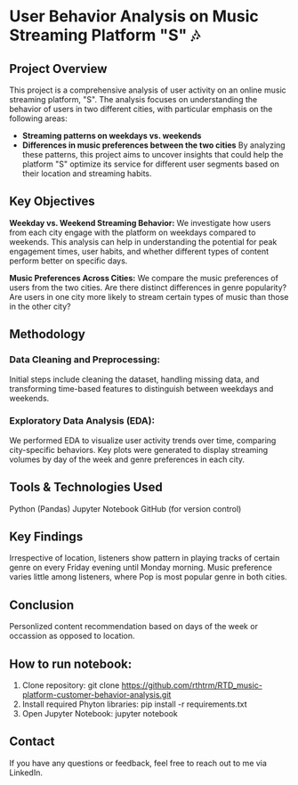 # User Behavior Analysis on Music Streaming Platform "S" 🎶
## Project Overview
This project is a comprehensive analysis of user activity on an online music streaming platform, "S". The analysis focuses on understanding the behavior of users in two different cities, with particular emphasis on the following areas:
- **Streaming patterns on weekdays vs. weekends**
- **Differences in music preferences between the two cities**
By analyzing these patterns, this project aims to uncover insights that could help the platform "S" optimize its service for different user segments based on their location and streaming habits.

## Key Objectives
**Weekday vs. Weekend Streaming Behavior:**
We investigate how users from each city engage with the platform on weekdays compared to weekends. This analysis can help in understanding the potential for peak engagement times, user habits, and whether different types of content perform better on specific days.

**Music Preferences Across Cities:**
We compare the music preferences of users from the two cities. Are there distinct differences in genre popularity? Are users in one city more likely to stream certain types of music than those in the other city?


## Methodology
### Data Cleaning and Preprocessing:
Initial steps include cleaning the dataset, handling missing data, and transforming time-based features to distinguish between weekdays and weekends.

### Exploratory Data Analysis (EDA):
We performed EDA to visualize user activity trends over time, comparing city-specific behaviors. Key plots were generated to display streaming volumes by day of the week and genre preferences in each city.

## Tools & Technologies Used
Python (Pandas)
Jupyter Notebook
GitHub (for version control)

## Key Findings
Irrespective of location, listeners show pattern in playing tracks of certain genre on every Friday evening until Monday morning. 
Music preference varies little among listeners, where Pop is most popular genre in both cities. 

## Conclusion
Personlized content recommendation based on days of the week or occassion as opposed to location. 

## How to run notebook: 
1. Clone repository: git clone https://github.com/rthtrm/RTD_music-platform-customer-behavior-analysis.git
2. Install required Phyton libraries: pip install -r requirements.txt
3. Open Jupyter Notebook: jupyter notebook

## Contact
If you have any questions or feedback, feel free to reach out to me via LinkedIn.
